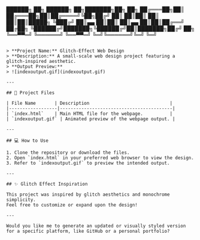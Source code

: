  ██████╗ ██╗      ██████╗ ██╗███████╗██╗  ██╗
██╔═══██╗██║     ██╔═══██╗██║██╔════╝╚██╗██╔╝
██║   ██║██║     ██║   ██║██║█████╗   ╚███╔╝ 
██║▄▄ ██║██║     ██║▄▄ ██║██║██╔══╝   ██╔██╗ 
╚██████╔╝███████╗╚██████╔╝██║███████╗██╔╝ ██╗
 ╚══▀▀═╝ ╚══════╝ ╚══▀▀═╝ ╚═╝╚══════╝╚═╝  ╚═╝
```

> **Project Name:** Glitch-Effect Web Design  
> **Description:** A small-scale web design project featuring a glitch-inspired aesthetic.  
> **Output Preview:**  
> ![indexoutput.gif](indexoutput.gif)  

---

## 📂 Project Files  

| File Name       | Description                              |
|------------------|------------------------------------------|
| `index.html`    | Main HTML file for the webpage.          |
| `indexoutput.gif` | Animated preview of the webpage output. |

---

## 💻 How to Use  

1. Clone the repository or download the files.  
2. Open `index.html` in your preferred web browser to view the design.  
3. Refer to `indexoutput.gif` to preview the intended output.  

---

## ✨ Glitch Effect Inspiration  

This project was inspired by glitch aesthetics and monochrome simplicity.  
Feel free to customize or expand upon the design!  

--- 

Would you like me to generate an updated or visually styled version for a specific platform, like GitHub or a personal portfolio? 
